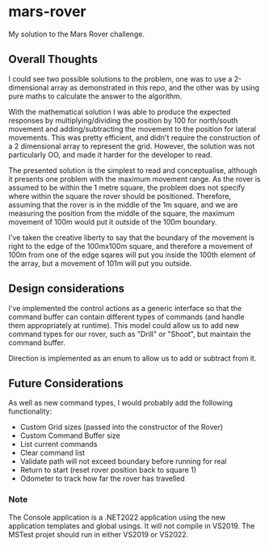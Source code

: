 # mars-rover
My solution to the Mars Rover challenge.
## Overall Thoughts

I could see two possible solutions to the problem, one was to use a 2-dimensional array as demonstrated in this repo, and the other was by using pure maths to calculate the answer to the algorithm.

With the mathematical solution I was able to produce the expected responses by multiplying/dividing the position by 100 for north/south movement and adding/subtracting the movement to the position for lateral movements. This was pretty efficient, and didn't require the construction of a 2 dimensional array to represent the grid. However, the solution was not particularly OO, and made it harder for the developer to read.

The presented solution is the simplest to read and conceptualise, although it presents one problem with the maximum movement range. As the rover is assumed to be within the 1 metre square, the problem does not specify where within the square the rover should be positioned. Therefore, assuming that the rover is in the middle of the 1m square, and we are measuring the position from the middle of the square, the maximum movement of 100m would put it outside of the 100m boundary.

I've taken the creative liberty to say that the boundary of the movement is right to the edge of the 100mx100m square, and therefore a movement of 100m from one of the edge sqares will put you inside the 100th element of the array, but a movement of 101m will put you outside.

## Design considerations
I've implemented the control actions as a generic interface so that the command buffer can contain different types of commands (and handle them appropriately at runtime). This model could allow us to add new command types for our rover, such as "Drill" or "Shoot", but maintain the command buffer.

Direction is implemented as an enum to allow us to add or subtract from it.

## Future Considerations
As well as new command types, I would probably add the following functionality:
- Custom Grid sizes (passed into the constructor of the Rover)
- Custom Command Buffer size
- List current commands
- Clear command list
- Validate path will not exceed boundary before running for real
- Return to start (reset rover position back to square 1)
- Odometer to track how far the rover has travelled

### Note
The Console application is a .NET2022 application using the new application templates and global usings. It will not compile in VS2019. The MSTest projet should run in either VS2019 or VS2022.
